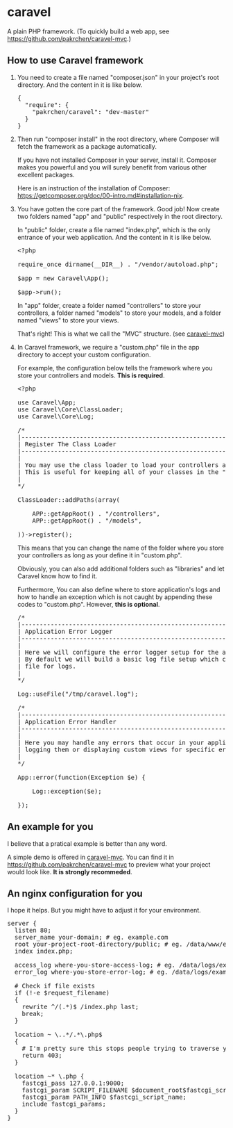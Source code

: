 caravel
=======

A plain PHP framework. (To quickly build a web app, see <https://github.com/pakrchen/caravel-mvc>.)

## How to use Caravel framework

1.  You need to create a file named "composer.json" in your project's root directory. And the content in it is like below.

    <pre>
    {
      "require": {
        "pakrchen/caravel": "dev-master"
      }
    }
    </pre>

2.  Then run "composer install" in the root directory, where Composer will fetch the framework as a package automatically.

    If you have not installed Composer in your server, install it. Composer makes you powerful and you will surely benefit from various other excellent packages.

    Here is an instruction of the installation of Composer: <https://getcomposer.org/doc/00-intro.md#installation-nix>.

3.  You have gotten the core part of the framework. Good job! Now create two folders named "app" and "public" respectively in the root directory.

    In "public" folder, create a file named "index.php", which is the only entrance of your web application. And the content in it is like below.

    <pre>
    &lt;?php

    require_once dirname(__DIR__) . "/vendor/autoload.php";

    $app = new Caravel\App();

    $app->run();
    </pre>

    In "app" folder, create a folder named "controllers" to store your controllers, a folder named "models" to store your models, and a folder named "views" to store your views.

    That's right! This is what we call the "MVC" structure. (see [caravel-mvc](https://github.com/pakrchen/caravel-mvc))

4.  In Caravel framework, we require a "custom.php" file in the app directory to accept your custom configuration.

    For example, the configuration below tells the framework where you store your controllers and models. **This is required**.

    <pre>
    &lt;?php

    use Caravel\App;
    use Caravel\Core\ClassLoader;
    use Caravel\Core\Log;

    /*
    |--------------------------------------------------------------------------
    | Register The Class Loader
    |--------------------------------------------------------------------------
    |
    | You may use the class loader to load your controllers and models.
    | This is useful for keeping all of your classes in the "global" namespace.
    |
    */

    ClassLoader::addPaths(array(

        APP::getAppRoot() . "/controllers",
        APP::getAppRoot() . "/models",

    ))->register();
    </pre>

    This means that you can change the name of the folder where you store your controllers as long as your define it in "custom.php".

    Obviously, you can also add additional folders such as "libraries" and let Caravel know how to find it.

    Furthermore, You can also define where to store application's logs and how to handle an exception which is not caught by appending these codes to "custom.php". However, **this is optional**.

    <pre>
    /*
    |--------------------------------------------------------------------------
    | Application Error Logger
    |--------------------------------------------------------------------------
    |
    | Here we will configure the error logger setup for the application.
    | By default we will build a basic log file setup which creates a single
    | file for logs.
    |
    */

    Log::useFile("/tmp/caravel.log");

    /*
    |--------------------------------------------------------------------------
    | Application Error Handler
    |--------------------------------------------------------------------------
    |
    | Here you may handle any errors that occur in your application, including
    | logging them or displaying custom views for specific errors.
    |
    */

    App::error(function(Exception $e) {

        Log::exception($e);

    });
    </pre>

## An example for you

I believe that a pratical example is better than any word.

A simple demo is offered in [caravel-mvc](https://github.com/pakrchen/caravel-mvc). You can find it in <https://github.com/pakrchen/caravel-mvc> to preview what your project would look like. **It is strongly recommeded**.

## An nginx configuration for you

I hope it helps. But you might have to adjust it for your environment.

<pre>
server {
  listen 80;
  server_name your-domain; # eg. example.com
  root your-project-root-directory/public; # eg. /data/www/example/public
  index index.php;

  access_log where-you-store-access-log; # eg. /data/logs/example_access.log;
  error_log where-you-store-error-log; # eg. /data/logs/example_error.log;

  # Check if file exists
  if (!-e $request_filename)
  {
    rewrite ^/(.*)$ /index.php last;
    break;
  }

  location ~ \..*/.*\.php$
  {
    # I'm pretty sure this stops people trying to traverse your site to get to other PHP files
    return 403;
  }

  location ~* \.php {
    fastcgi_pass 127.0.0.1:9000;
    fastcgi_param SCRIPT_FILENAME $document_root$fastcgi_script_name;
    fastcgi_param PATH_INFO $fastcgi_script_name;
    include fastcgi_params;
  }
}
</pre>
